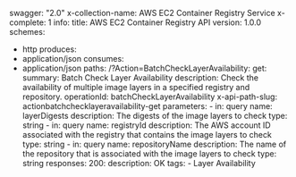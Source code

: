 swagger: "2.0"
x-collection-name: AWS EC2 Container Registry Service
x-complete: 1
info:
  title: AWS EC2 Container Registry API
  version: 1.0.0
schemes:
- http
produces:
- application/json
consumes:
- application/json
paths:
  /?Action=BatchCheckLayerAvailability:
    get:
      summary: Batch Check Layer Availability
      description: Check the availability of multiple image layers in a specified
        registry and repository.
      operationId: batchCheckLayerAvailability
      x-api-path-slug: actionbatchchecklayeravailability-get
      parameters:
      - in: query
        name: layerDigests
        description: The digests of the image layers to check
        type: string
      - in: query
        name: registryId
        description: The AWS account ID associated with the registry that contains
          the image layers to check
        type: string
      - in: query
        name: repositoryName
        description: The name of the repository that is associated with the image
          layers to check
        type: string
      responses:
        200:
          description: OK
      tags:
      - Layer Availability